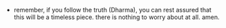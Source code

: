 - remember, if you follow the truth (Dharma), you can rest assured that this will be a timeless piece. there is nothing to worry about at all. amen.